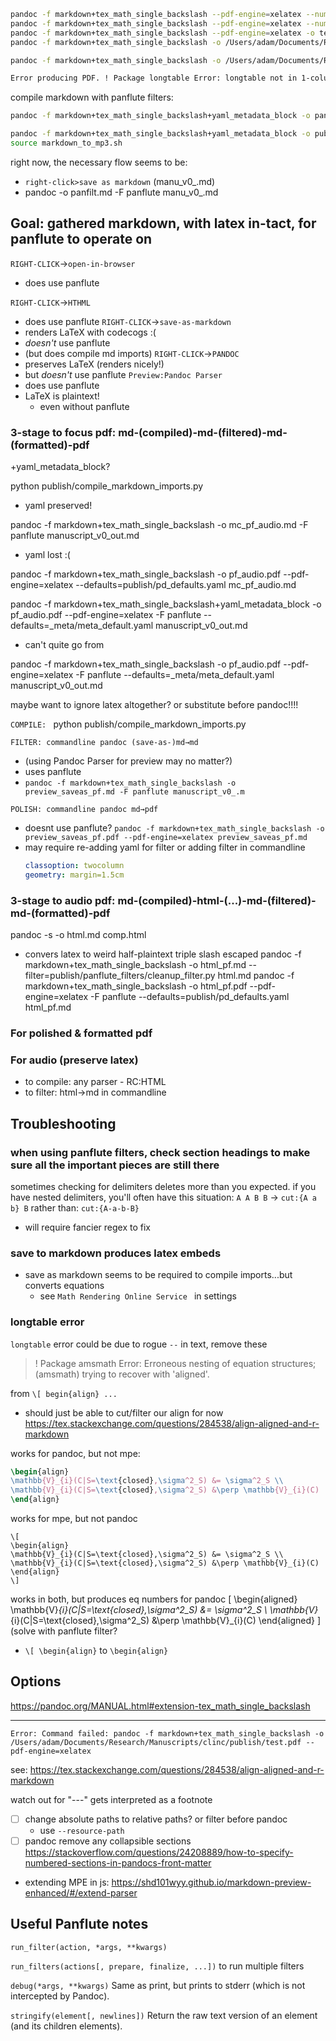 ```bash
pandoc -f markdown+tex_math_single_backslash --pdf-engine=xelatex --numbered-sections -o test.pdf manuscript_v0.md
pandoc -f markdown+tex_math_single_backslash --pdf-engine=xelatex --numbered-sections -o test.pdf test.md
pandoc -f markdown+tex_math_single_backslash --pdf-engine=xelatex -o test.pdf test.md ; open test.pdf
pandoc -f markdown+tex_math_single_backslash -o /Users/adam/Documents/Research/Manuscripts/clinc/publish/test.pdf --pdf-engine=pdflatex

pandoc -f markdown+tex_math_single_backslash -o /Users/adam/Documents/Research/Manuscripts/clinc/publish/manuscript_pandoc.pdf --pdf-engine=xelatex --citeproc 

Error producing PDF. ! Package longtable Error: longtable not in 1-column m

```

compile markdown with panflute filters:
```bash
pandoc -f markdown+tex_math_single_backslash+yaml_metadata_block -o panman.md -F panflute manuscript_v0.md             

pandoc -f markdown+tex_math_single_backslash+yaml_metadata_block -o publish/panman.md -F panflute manuscript_v0_.md
source markdown_to_mp3.sh                                                  
```

right now, the necessary flow seems to be:
- `right-click>save as markdown` (manu_v0_.md)
- pandoc -o panfilt.md -F panflute manu_v0_.md 

## Goal: gathered markdown, with latex in-tact, for panflute to operate on
`RIGHT-CLICK`→`open-in-browser`
  - does use panflute
  
`RIGHT-CLICK`→`HTHML`
  - does use panflute
`RIGHT-CLICK`→`save-as-markdown`
  - renders LaTeX with codecogs :(
  - *doesn't* use panflute
  - (but does compile md imports)
`RIGHT-CLICK`→`PANDOC`
  - preserves LaTeX (renders nicely!)
  - but *doesn't* use panflute 
`Preview:Pandoc Parser`
  - does use panflute
  - LaTeX is plaintext!
    - even without panflute

### 3-stage to focus pdf: md-(compiled)-md-(filtered)-md-(formatted)-pdf 
+yaml_metadata_block?

python publish/compile_markdown_imports.py
 - yaml preserved! 
 
pandoc -f markdown+tex_math_single_backslash -o mc_pf_audio.md -F panflute manuscript_v0_out.md
  - yaml lost :(
  
pandoc -f markdown+tex_math_single_backslash -o pf_audio.pdf --pdf-engine=xelatex --defaults=publish/pd_defaults.yaml mc_pf_audio.md

pandoc -f markdown+tex_math_single_backslash+yaml_metadata_block -o pf_audio.pdf --pdf-engine=xelatex -F panflute --defaults=_meta/meta_default.yaml manuscript_v0_out.md
- can't quite go from 
  
  
pandoc -f markdown+tex_math_single_backslash -o pf_audio.pdf --pdf-engine=xelatex -F panflute --defaults=_meta/meta_default.yaml manuscript_v0_out.md

maybe want to ignore latex altogether? or substitute before pandoc!!!!

`COMPILE: `
  python publish/compile_markdown_imports.py

`FILTER: commandline pandoc (save-as-)md→md`
  - (using Pandoc Parser for preview may no matter?)
  - uses panflute
  - `pandoc -f markdown+tex_math_single_backslash -o preview_saveas_pf.md -F panflute manuscript_v0_.m`
  
`POLISH: commandline pandoc md→pdf`
  - doesnt use panflute?
   `pandoc -f markdown+tex_math_single_backslash -o preview_saveas_pf.pdf --pdf-engine=xelatex preview_saveas_pf.md`
   - may require re-adding yaml for filter or adding filter in commandline
     ```yaml
     classoption: twocolumn
     geometry: margin=1.5cm
     ```
     
### 3-stage to audio pdf: md-(compiled)-html-(...)-md-(filtered)-md-(formatted)-pdf 
<!-- pandoc -f markdown+tex_math_single_backslash -o html_pf.md -F panflute comp.html  -->
pandoc -s -o html.md comp.html
  - convers latex to weird half-plaintext triple slash escaped
pandoc -f markdown+tex_math_single_backslash -o html_pf.md --filter=publish/panflute_filters/cleanup_filter.py html.md
pandoc -f markdown+tex_math_single_backslash -o html_pf.pdf --pdf-engine=xelatex -F panflute --defaults=publish/pd_defaults.yaml html_pf.md


### For polished & formatted pdf
### For audio (preserve latex)
- to compile: any parser - RC:HTML
- to filter: html→md in commandline


## Troubleshooting 

### when using panflute filters, check section headings to make sure all the important pieces are still there 
sometimes checking for delimiters deletes more than you expected. 
if you have nested delimiters, you'll often have this situation:
`A A B B` → `cut:{A a b} B` rather than: `cut:{A-a-b-B}`
- will require fancier regex to fix 

### save to markdown produces latex embeds 
- save as markdown seems to be required to compile imports...but converts equations 
  - see `Math Rendering Online Service ` in settings
  


### longtable error
`longtable` error could be due to rogue `--` in text, remove these

> ! Package amsmath Error: Erroneous nesting of equation structures;
(amsmath)                trying to recover with 'aligned'.

from `\[ begin{align} ...`
- should just be able to cut/filter our align for now 
https://tex.stackexchange.com/questions/284538/align-aligned-and-r-markdown


works for pandoc, but not mpe:
```LaTeX
\begin{align}
\mathbb{V}_{i}(C|S=\text{closed},\sigma^2_S) &= \sigma^2_S \\
\mathbb{V}_{i}(C|S=\text{closed},\sigma^2_S) &\perp \mathbb{V}_{i}(C)
\end{align}
```
works for mpe, but not pandoc
```
\[
\begin{align}
\mathbb{V}_{i}(C|S=\text{closed},\sigma^2_S) &= \sigma^2_S \\
\mathbb{V}_{i}(C|S=\text{closed},\sigma^2_S) &\perp \mathbb{V}_{i}(C)
\end{align}
\]
```
works in both, but produces eq numbers for pandoc
\[
\begin{aligned}
\mathbb{V}_{i}(C|S=\text{closed},\sigma^2_S) &= \sigma^2_S \\
\mathbb{V}_{i}(C|S=\text{closed},\sigma^2_S) &\perp \mathbb{V}_{i}(C)
\end{aligned}
\]
(solve with panflute filter? 
- `\[ \begin{align}` to `\begin{align}`
## Options
https://pandoc.org/MANUAL.html#extension-tex_math_single_backslash

---
`Error: Command failed: pandoc -f markdown+tex_math_single_backslash -o /Users/adam/Documents/Research/Manuscripts/clinc/publish/test.pdf --pdf-engine=xelatex`
 
see: https://tex.stackexchange.com/questions/284538/align-aligned-and-r-markdown
 
 watch out for "---" gets interpreted as a footnote
 
 - [ ] change absolute paths to relative paths? or filter before pandoc
	- use `--resource-path`
 - [ ] pandoc remove any collapsible sections
 https://stackoverflow.com/questions/24208889/how-to-specify-numbered-sections-in-pandocs-front-matter
 
- extending MPE in js: https://shd101wyy.github.io/markdown-preview-enhanced/#/extend-parser



## Useful Panflute notes 

`run_filter(action, *args, **kwargs)`

`run_filters(actions[, prepare, finalize, ...])`
to run multiple filters

`debug(*args, **kwargs)`
Same as print, but prints to stderr (which is not intercepted by Pandoc).

`stringify(element[, newlines])`
Return the raw text version of an element (and its children elements).



